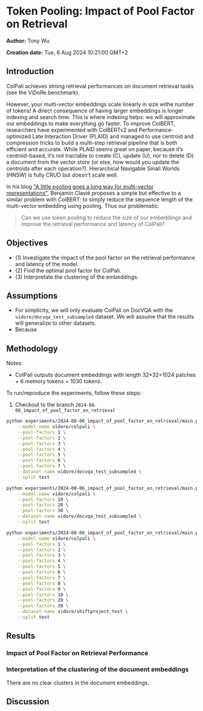 # Token Pooling: Impact of Pool Factor on Retrieval

**Author:** Tony Wu

**Creation date:** Tue, 6 Aug 2024 10:21:00 GMT+2

## Introduction

ColPali achieves strong retrieval performances on document retrieval tasks (see the ViDoRe benchmark).

However, your multi-vector embeddings scale linearly in size withe number of tokens! A direct consequence of having larger embeddings is longer indexing and search time. This is where indexing helps: we will approximate our embeddings to make everything go faster. To improve ColBERT, researchers have experimented with ColBERTv2  and Performance-optimized Late Interaction Driver (PLAID) and managed to use centroid and compression tricks to build a multi-step retrieval pipeline that is both efficient and accurate. While PLAID seems great on paper, because it’s centroid-based, it’s not tractable to create (C), update (U), nor to delete (D) a document from the vector store (or else, how would you update the centroids after each operation?). Hierarchical Navigable Small Worlds (HNSW) is fully CRUD but doesn’t scale well.

In his blog ["A little pooling goes a long way for multi-vector representations"](https://www.answer.ai/posts/colbert-pooling.html), Benjamin Clavié proposes a simple but effective to a similar problem with ColBERT: to simply reduce the sequence length of the multi-vector embedding using pooling. Thus our problematic:

> Can we use token pooling to reduce the size of our embeddings and improve the retrieval performance and latency of ColPali?

## Objectives

- (1) Investigate the impact of the pool factor on the retrieval performance and latency of the model.
- (2) Find the optimal pool factor for ColPali.
- (3) Interpretate the clustering of the embeddings.

## Assumptions

- For simplicity, we will only evaluate ColPali on DocVQA with the `vidore/docvqa_test_subsampled` dataset. We will assume that the results will generalize to other datasets.
- Because 

## Methodology

Notes:
- ColPali outputs document embeddings with length 32*32=1024 patches + 6 memory tokens = 1030 tokens.

To run/reproduce the experiments, follow these steps:

1. Checkout to the branch `2024-08-06_impact_of_pool_factor_on_retrieval`

```bash
python experiments/2024-08-06_impact_of_pool_factor_on_retrieval/main.py \
    --model-name vidore/colpali \
    --pool-factors 1 \
    --pool-factors 2 \
    --pool-factors 3 \
    --pool-factors 4 \
    --pool-factors 5 \
    --pool-factors 6 \
    --pool-factors 7 \
    --dataset-name vidore/docvqa_test_subsampled \
    --split test

python experiments/2024-08-06_impact_of_pool_factor_on_retrieval/main.py \
    --model-name vidore/colpali \
    --pool-factors 10 \
    --pool-factors 20 \
    --pool-factors 30 \
    --dataset-name vidore/docvqa_test_subsampled \
    --split test

python experiments/2024-08-06_impact_of_pool_factor_on_retrieval/main.py \
    --model-name vidore/colpali \
    --pool-factors 1 \
    --pool-factors 2 \
    --pool-factors 3 \
    --pool-factors 4 \
    --pool-factors 5 \
    --pool-factors 6 \
    --pool-factors 7 \
    --pool-factors 8 \
    --pool-factors 9 \
    --pool-factors 10 \
    --pool-factors 20 \
    --pool-factors 30 \
    --dataset-name vidore/shiftproject_test \
    --split test
```

## Results

### Impact of Pool Factor on Retrieval Performance

### Interpretation of the clustering of the document embeddings

There are no clear clusters in the document embeddings.

## Discussion
